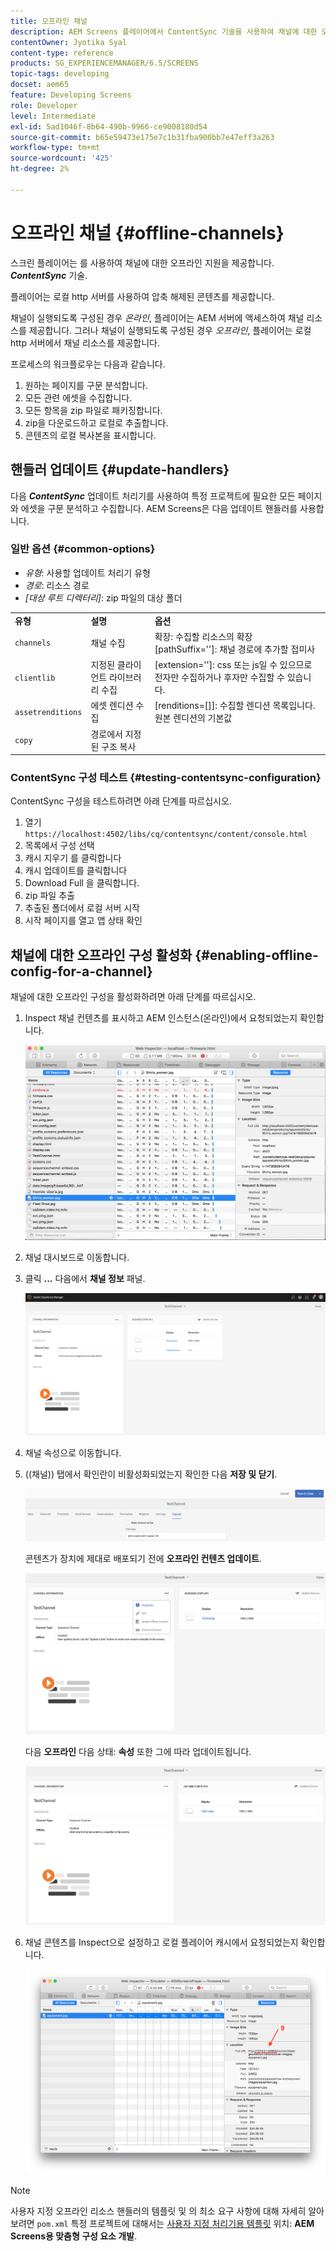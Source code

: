 ```yaml
---
title: 오프라인 채널
description: AEM Screens 플레이어에서 ContentSync 기술을 사용하여 채널에 대한 오프라인 지원을 제공하는 방법에 대해 자세히 알아보십시오.
contentOwner: Jyotika Syal
content-type: reference
products: SG_EXPERIENCEMANAGER/6.5/SCREENS
topic-tags: developing
docset: aem65
feature: Developing Screens
role: Developer
level: Intermediate
exl-id: 5ad1046f-8b64-490b-9966-ce9008180d54
source-git-commit: b65e59473e175e7c1b31fba900bb7e47eff3a263
workflow-type: tm+mt
source-wordcount: '425'
ht-degree: 2%

---
```


# 오프라인 채널 {#offline-channels}

스크린 플레이어는 를 사용하여 채널에 대한 오프라인 지원을 제공합니다. ***ContentSync*** 기술.

플레이어는 로컬 http 서버를 사용하여 압축 해제된 콘텐츠를 제공합니다.

채널이 실행되도록 구성된 경우 *온라인*, 플레이어는 AEM 서버에 액세스하여 채널 리소스를 제공합니다. 그러나 채널이 실행되도록 구성된 경우 *오프라인*, 플레이어는 로컬 http 서버에서 채널 리소스를 제공합니다.

프로세스의 워크플로우는 다음과 같습니다.

1. 원하는 페이지를 구문 분석합니다.
1. 모든 관련 에셋을 수집합니다.
1. 모든 항목을 zip 파일로 패키징합니다.
1. zip을 다운로드하고 로컬로 추출합니다.
1. 콘텐츠의 로컬 복사본을 표시합니다.

## 핸들러 업데이트 {#update-handlers}

다음 ***ContentSync*** 업데이트 처리기를 사용하여 특정 프로젝트에 필요한 모든 페이지와 에셋을 구문 분석하고 수집합니다. AEM Screens은 다음 업데이트 핸들러를 사용합니다.

### 일반 옵션 {#common-options}

* *유형*: 사용할 업데이트 처리기 유형
* *경로*: 리소스 경로
* *[대상 루트 디렉터리]*: zip 파일의 대상 폴더

<table>
 <tbody>
  <tr>
   <td><strong>유형</strong></td> 
   <td><strong>설명</strong></td> 
   <td><strong>옵션</strong></td> 
  </tr>
  <tr>
   <td><code>channels</code></td> 
   <td>채널 수집</td> 
   <td>확장: 수집할 리소스의 확장<br /> [pathSuffix='']: 채널 경로에 추가할 접미사<br /> </td> 
  </tr>
  <tr>
   <td><code>clientlib</code></td> 
   <td>지정된 클라이언트 라이브러리 수집</td> 
   <td>[extension='']: css 또는 js일 수 있으므로 전자만 수집하거나 후자만 수집할 수 있습니다.</td> 
  </tr>
  <tr>
   <td><code>assetrenditions</code></td> 
   <td>에셋 렌디션 수집</td> 
   <td>[renditions=[]]: 수집할 렌디션 목록입니다. 원본 렌디션의 기본값</td> 
  </tr>
  <tr>
   <td><code>copy</code></td> 
   <td>경로에서 지정된 구조 복사</td> 
   <td> </td> 
  </tr>
 </tbody>
</table>

### ContentSync 구성 테스트 {#testing-contentsync-configuration}

ContentSync 구성을 테스트하려면 아래 단계를 따르십시오.

1. 열기 `https://localhost:4502/libs/cq/contentsync/content/console.html`
1. 목록에서 구성 선택
1. 캐시 지우기 를 클릭합니다
1. 캐시 업데이트를 클릭합니다
1. Download Full 을 클릭합니다.
1. zip 파일 추출
1. 추출된 폴더에서 로컬 서버 시작
1. 시작 페이지를 열고 앱 상태 확인

## 채널에 대한 오프라인 구성 활성화 {#enabling-offline-config-for-a-channel}

채널에 대한 오프라인 구성을 활성화하려면 아래 단계를 따르십시오.

1. Inspect 채널 컨텐츠를 표시하고 AEM 인스턴스(온라인)에서 요청되었는지 확인합니다.

   ![chlimage_1-24](assets/chlimage_1-24.png)

1. 채널 대시보드로 이동합니다.
1. 클릭 **...** 다음에서 **채널 정보** 패널.

   ![chlimage_1-25](assets/chlimage_1-25.png)

1. 채널 속성으로 이동합니다.
1. ((채널)) 탭에서 확인란이 비활성화되었는지 확인한 다음 **저장 및 닫기**.

   ![screen_shot_2017-12-19at122422pm](assets/screen_shot_2017-12-19at122422pm.png)

   콘텐츠가 장치에 제대로 배포되기 전에 **오프라인 컨텐츠 업데이트**.

   ![screen_shot_2017-12-19at122637pm](assets/screen_shot_2017-12-19at122637pm.png)

   다음 **오프라인** 다음 상태: **속성** 또한 그에 따라 업데이트됩니다.

   ![screen_shot_2017-12-19at124735pm](assets/screen_shot_2017-12-19at124735pm.png)

1. 채널 콘텐츠를 Inspect으로 설정하고 로컬 플레이어 캐시에서 요청되었는지 확인합니다.

   ![chlimage_1-26](assets/chlimage_1-26.png)

>[!NOTE]
>
>사용자 지정 오프라인 리소스 핸들러의 템플릿 및 의 최소 요구 사항에 대해 자세히 알아보려면 `pom.xml` 특정 프로젝트에 대해서는 [사용자 지정 처리기용 템플릿](/help/user-guide/developing-custom-component-tutorial-develop.md#custom-handlers) 위치: **AEM Screens용 맞춤형 구성 요소 개발**.
